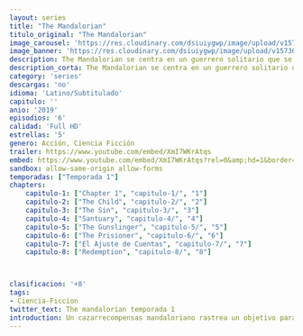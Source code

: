 ```yaml
---
layout: series
title: "The Mandalorian"
titulo_original: "The Mandalorian"
image_carousel: 'https://res.cloudinary.com/dsiuiygwp/image/upload/v1573604791/mandalorian-min_ddzx3g.jpg'
image_banner: 'https://res.cloudinary.com/dsiuiygwp/image/upload/v1573604791/The-mandalorian-min_wjrira.jpg'
description: The Mandalorian se centra en un guerrero solitario que se encuentra lejos de la autoridad de la Nueva República, y en los famosos Boba Fett y su padre Jango. La serie explora nuevas luchas espaciales y la complicada profesión de ser cazarrecompensas.
description_corta: The Mandalorian se centra en un guerrero solitario que se encuentra lejos de la autoridad de la Nueva República, y en los famosos Boba Fett y su padre Jango. La serie...
category: 'series'
descargas: 'no'
idioma: 'Latino/Subtitulado'
capitulo: ''
anio: '2019'
episodios: '6'
calidad: 'Full HD'
estrellas: '5'
genero: Acción, Ciencia Ficción
trailer: https://www.youtube.com/embed/XmI7WKrAtqs
embed: https://www.youtube.com/embed/XmI7WKrAtqs?rel=0&amp;hd=1&border=0&wmode=opaque&enablejsapi=1&modestbranding=1&controls=1&showinfo=1
sandbox: allow-same-origin allow-forms 
temporadas: ["Temporada 1"]
chapters:
    capitulo-1: ["Chapter 1", "capitulo-1/", "1"]
    capitulo-2: ["The Child", "capitulo-2/", "2"]
    capitulo-3: ["The Sin", "capitulo-3/", "3"]
    capitulo-4: ["Santuary", "capitulo-4/", "4"]
    capitulo-5: ["The Gunslinger", "capitulo-5/", "5"]
    capitulo-6: ["The Prisioner", "capitulo-6/", "6"]
    capitulo-7: ["El Ajuste de Cuentas", "capitulo-7/", "7"]
    capitulo-8: ["Redemption", "capitulo-8/", "8"]



clasificacion: '+8'
tags:
- Ciencia-Ficcion
twitter_text: The mandalorian temporada 1
introduction: Un cazarrecompensas mandaloriano rastrea un objetivo para un cliente que paga bien.
---
```












